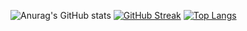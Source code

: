 ![Anurag's GitHub stats](https://github-readme-stats.vercel.app/api?username=FlavioCaruso&theme=dracula&count_private=true)
[![GitHub Streak](http://github-readme-streak-stats.herokuapp.com?user=FlavioCaruso&theme=dracula)](https://git.io/streak-stats)
[![Top Langs](https://github-readme-stats.vercel.app/api/top-langs/?username=FlavioCaruso&layout=compact&theme=dracula&langs_count=8&count_private=true)](https://github.com/anuraghazra/github-readme-stats)


<!--
**FlavioCaruso/FlavioCaruso** is a ✨ _special_ ✨ repository because its `README.md` (this file) appears on your GitHub profile.

Here are some ideas to get you started:

- 🔭 I’m currently working on ...
- 🌱 I’m currently learning ...
- 👯 I’m looking to collaborate on ...
- 🤔 I’m looking for help with ...
- 💬 Ask me about ...
- 📫 How to reach me: ...
- 😄 Pronouns: ...
- ⚡ Fun fact: ...
-->
